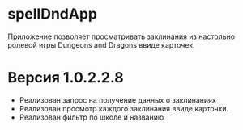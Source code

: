 # spellDndApp

Приложение позволяет просматривать заклинания из настольно ролевой игры Dungeons and Dragons ввиде карточек.

# Версия 1.0.2.2.8
- Реализован запрос на получение данных о заклинаниях
- Реализован просмотр каждого заклинания ввиде карточки.
- Реализован фильтр по школе и названию
